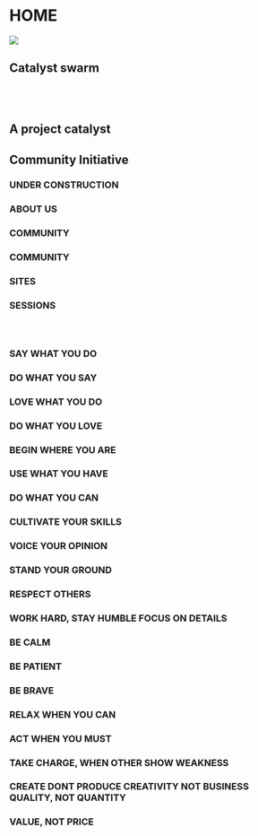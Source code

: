 # HOME

![](https://static.wixstatic.com/media/11062b_cb0c4d13153f4008920bb26beda8de0ff000.jpg/v1/fill/w_480,h_270,al_c,q_80,usm_0.66_1.00_0.01,blur_2/11062b_cb0c4d13153f4008920bb26beda8de0ff000.jpg)

## Catalyst swarm

## ​

## A project catalyst

## Community Initiative

### UNDER CONSTRUCTION

### ABOUT US

### COMMUNITY

### COMMUNITY

### SITES

### SESSIONS

### ​

### SAY WHAT YOU DO

### DO WHAT YOU SAY

### LOVE WHAT YOU DO

### DO WHAT YOU LOVE

### BEGIN WHERE YOU ARE

### USE WHAT YOU HAVE

### DO WHAT YOU CAN

### CULTIVATE YOUR SKILLS

### VOICE YOUR OPINION

### STAND YOUR GROUND

### RESPECT OTHERS

### WORK HARD, STAY HUMBLE FOCUS ON DETAILS

### BE CALM

### BE PATIENT

### BE BRAVE

### RELAX WHEN YOU CAN 

### ACT WHEN YOU MUST

### TAKE CHARGE, WHEN OTHER SHOW WEAKNESS

### CREATE DONT PRODUCE CREATIVITY NOT BUSINESS QUALITY, NOT QUANTITY

### VALUE, NOT PRICE

